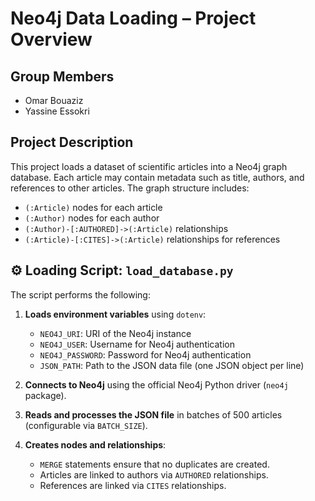 # Neo4j Data Loading – Project Overview

##  Group Members
- Omar Bouaziz  
- Yassine Essokri

##  Project Description

This project loads a dataset of scientific articles into a Neo4j graph database. Each article may contain metadata such as title, authors, and references to other articles. The graph structure includes:

- `(:Article)` nodes for each article
- `(:Author)` nodes for each author
- `(:Author)-[:AUTHORED]->(:Article)` relationships
- `(:Article)-[:CITES]->(:Article)` relationships for references

## ⚙️ Loading Script: `load_database.py`

The script performs the following:

1. **Loads environment variables** using `dotenv`:
   - `NEO4J_URI`: URI of the Neo4j instance
   - `NEO4J_USER`: Username for Neo4j authentication
   - `NEO4J_PASSWORD`: Password for Neo4j authentication
   - `JSON_PATH`: Path to the JSON data file (one JSON object per line)

2. **Connects to Neo4j** using the official Neo4j Python driver (`neo4j` package).

3. **Reads and processes the JSON file** in batches of 500 articles (configurable via `BATCH_SIZE`).

4. **Creates nodes and relationships**:
   - `MERGE` statements ensure that no duplicates are created.
   - Articles are linked to authors via `AUTHORED` relationships.
   - References are linked via `CITES` relationships.


